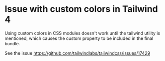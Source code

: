 # Issue with custom colors in Tailwind 4

Using custom colors in CSS modules doesn't work until the tailwind utility is mentioned, which causes the custom property to be included in the final bundle.

See the issue https://github.com/tailwindlabs/tailwindcss/issues/17429
